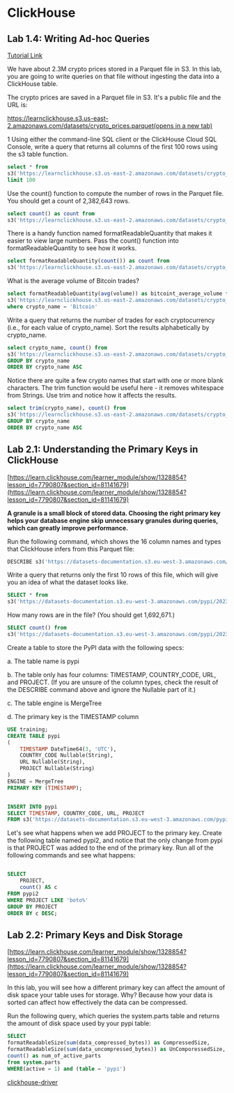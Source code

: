 # ClickHouse

## Lab 1.4: Writing Ad-hoc Queries
[Tutorial Link](https://learn.clickhouse.com/learner_module/show/1328489?lesson_id=7667283&section_id=81140575)

We have about 2.3M crypto prices stored in a Parquet file in S3. In this lab, you are going to write queries on that file without ingesting the data into a ClickHouse table.

The crypto prices are saved in a Parquet file in S3. It's a public file and the URL is:

[https://learnclickhouse.s3.us-east-2.amazonaws.com/datasets/crypto_prices.parquet(opens in a new tab)](https://learnclickhouse.s3.us-east-2.amazonaws.com/datasets/crypto_prices.parquet)

1
Using either the command-line SQL client or the ClickHouse Cloud SQL Console, write a query that returns all columns of the first 100 rows using the s3 table function.

```sql
select * from
s3('https://learnclickhouse.s3.us-east-2.amazonaws.com/datasets/crypto_prices.parquet')
limit 100
```

Use the count() function to compute the number of rows in the Parquet file. You should get a count of 2,382,643 rows.

```sql
select count() as count from
s3('https://learnclickhouse.s3.us-east-2.amazonaws.com/datasets/crypto_prices.parquet')

```

There is a handy function named formatReadableQuantity that makes it easier to view large numbers. Pass the count() function into formatReadableQuantity to see how it works.

```sql
select formatReadableQuantity(count()) as count from
s3('https://learnclickhouse.s3.us-east-2.amazonaws.com/datasets/crypto_prices.parquet')

```

What is the average volume of Bitcoin trades?

```sql
select formatReadableQuantity(avg(volume)) as bitcoint_average_volume from
s3('https://learnclickhouse.s3.us-east-2.amazonaws.com/datasets/crypto_prices.parquet')
where crypto_name = 'Bitcoin'
```

Write a query that returns the number of trades for each cryptocurrency (i.e., for each value of crypto_name). Sort the results alphabetically by crypto_name.

```sql
select crypto_name, count() from
s3('https://learnclickhouse.s3.us-east-2.amazonaws.com/datasets/crypto_prices.parquet')
GROUP BY crypto_name
ORDER BY crypto_name ASC
```

Notice there are quite a few crypto names that start with one or more blank characters. The trim function would be useful here - it removes whitespace from Strings. Use trim and notice how it affects the results.

```sql
select trim(crypto_name), count() from
s3('https://learnclickhouse.s3.us-east-2.amazonaws.com/datasets/crypto_prices.parquet')
GROUP BY crypto_name
ORDER BY crypto_name ASC
```

## Lab 2.1: Understanding the Primary Keys in ClickHouse
[https://learn.clickhouse.com/learner_module/show/1328854?lesson_id=7790807&section_id=81141679](https://learn.clickhouse.com/learner_module/show/1328854?lesson_id=7790807&section_id=81141679)  

**A granule is a small block of stored data. Choosing the right primary key helps your database engine skip unnecessary granules during queries, which can greatly improve performance.**  

Run the following command, which shows the 16 column names and types that ClickHouse infers from this Parquet file:  
```sql
DESCRIBE s3('https://datasets-documentation.s3.eu-west-3.amazonaws.com/pypi/2023/pypi_0_7_34.snappy.parquet');

```

Write a query that returns only the first 10 rows of this file, which will give you an idea of what the dataset looks like.  

```sql
SELECT * from  
s3('https://datasets-documentation.s3.eu-west-3.amazonaws.com/pypi/2023/pypi_0_7_34.snappy.parquet') LIMIT 50;
```
How many rows are in the file? (You should get 1,692,671.)

```sql
SELECT count() from
s3('https://datasets-documentation.s3.eu-west-3.amazonaws.com/pypi/2023/pypi_0_7_34.snappy.parquet') LIMIT 50;
```

Create a table to store the PyPI data with the following specs: 

a. The table name is pypi

b. The table only has four columns: TIMESTAMP, COUNTRY_CODE, URL, and PROJECT. (If you are unsure of the column types, check the result of the DESCRIBE command above and ignore the Nullable part of it.)

c. The table engine is MergeTree

d. The primary key is the TIMESTAMP column

```sql
USE training;
CREATE TABLE pypi
(
    TIMESTAMP DateTime64(3, 'UTC'),
    COUNTRY_CODE Nullable(String),
    URL Nullable(String),
    PROJECT Nullable(String)
)
ENGINE = MergeTree
PRIMARY KEY (TIMESTAMP);


INSERT INTO pypi
SELECT TIMESTAMP, COUNTRY_CODE, URL, PROJECT
FROM s3('https://datasets-documentation.s3.eu-west-3.amazonaws.com/pypi/2023/pypi_0_7_34.snappy.parquet');

```


Let's see what happens when we add PROJECT to the primary key. Create the following table named pypi2, and notice that the only change from pypi is that PROJECT was added to the end of the primary key. Run all of the following commands and see what happens:

```sql

SELECT 
    PROJECT,
    count() AS c
FROM pypi2
WHERE PROJECT LIKE 'boto%'
GROUP BY PROJECT
ORDER BY c DESC;
```

## Lab 2.2: Primary Keys and Disk Storage
[https://learn.clickhouse.com/learner_module/show/1328854?lesson_id=7790807&section_id=81141679](https://learn.clickhouse.com/learner_module/show/1328854?lesson_id=7790807&section_id=81141679)

In this lab, you will see how a different primary key can affect the amount of disk space your table uses for storage. Why? Because how your data is sorted can affect how effectively the data can be compressed.

Run the following query, which queries the system.parts table and returns the amount of disk space used by your pypi table:
```sql
SELECT
formatReadableSize(sum(data_compressed_bytes)) as CompressedSize,
formatReadableSize(sum(data_uncompressed_bytes)) as UnComporessedSize,
count() as num_of_active_parts
from system.parts
WHERE(active = 1) and (table = 'pypi')
```





[clickhouse-driver](https://clickhouse-driver.readthedocs.io/en/latest/installation.html)
